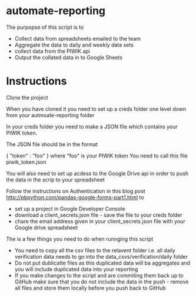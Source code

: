 # automate-reporting

The purpopse of this script is to 
 - Collect data from spreadsheets emailed to the team 
 - Aggregate the data to daily and weekly data sets
 - collect data from the PIWIK api
 - Output the collated data in to Google Sheets

# Instructions

Clone the project

When you have cloned it you need to set up a creds folder one level down from your autmoate-reporting folder

In your creds folder you need to make a JSON file which contains your PIWIK token.

The JSON file should be in the format 

{
	"token" : "foo"
}
where "foo" is your PIWIK token
You need to call this file piwik_token.json

You will also need to set up acdess to the Google Drive api in order to push the data in the scrip to your spreadsheet

Follow the instructions on Authentication in this blog post http://pbpython.com/pandas-google-forms-part1.html to
 - set up a project in Google Developer Console
 - download a client_secrets.json file - save the file to your creds folder
 - chare the email address given in your client_secrets.json file with your Google drive spreadsheet
 
The is a few things you need to do when runnging this script

 - You need to copy all the csv files to the relavent folder i.e. all daily verification data needs to go into the data_csvs/verification/daily folder
 - Do not put dublicatte files as this duplicated data will ba aggregates and you will include duplicated data into your reporting 
 - If you make changes to the script and are commiting them back up to GitHub make sure that you do not include the data in the push - remove all files and store them locally before you push back to GitHub
 
 
 
